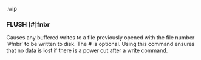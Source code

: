 .wip


### FLUSH [#]fnbr

Causes any buffered writes to a file previously opened with the file number ‘#fnbr’ to be written to disk. The # is optional. Using this command ensures that no data is lost if there is a power cut after a write command.